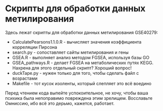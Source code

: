 # Скрипты для обработки данных метилирования
Здесь лежат скрипты для обработки данных метилирования GSE40279:
 - CalculatePearsons1.1.0.R - вычисляет значения коэффициента корреляции Пирсона
 - search.py - сопоставляет сайты метилирования и гены
 - GSEA.R - выполняет анализ методом FGSEA, используя базы GO
 - GSEA_pathways.R - делает FGSEA на метаболических путях KEGG. Нахрена для этого отдельный скрипт? Хороший вопрос!
 - duckTape.py - нужен только для того, чтобы сделать файл с возрастами
 - Makefile - тот кусок изоленты, который слепляет это всё воедино

Перед чтением кода выпейте успокоительное, не хочу, чтобы ваша психика была непоправимо повреждена этим зрелищем. Восславьте Омниссию, ибо всё это дерьмо, кажется, работает.
